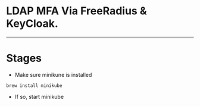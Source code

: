 # LDAP MFA Via FreeRadius & KeyCloak.

-----


# Stages

* Make sure minikune is installed

```
brew install minikube
```

* If so,  start minikube

```
```